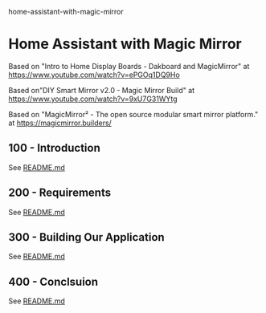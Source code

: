 home-assistant-with-magic-mirror
# Home Assistant with Magic Mirror

Based on "Intro to Home Display Boards - Dakboard and MagicMirror" at https://www.youtube.com/watch?v=ePGOq1DQ9Ho

Based on"DIY Smart Mirror v2.0 - Magic Mirror Build" at https://www.youtube.com/watch?v=9xU7G31WYtg

Based on "MagicMirror² - The open source modular smart mirror platform." at https://magicmirror.builders/

## 100 - Introduction

See [README.md](./100/README.md)

## 200 - Requirements

See [README.md](./200/README.md)

## 300 - Building Our Application

See [README.md](./300/README.md)

## 400 - Conclsuion

See [README.md](./400/README.md)
